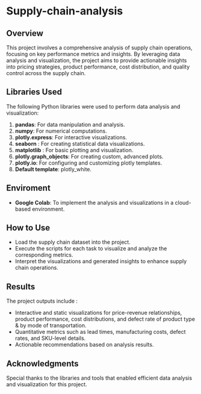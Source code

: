 # Supply-chain-analysis
## Overview
This project involves a comprehensive analysis of supply chain operations, focusing on key performance metrics and insights. By leveraging data analysis and visualization, the project aims to provide actionable insights into pricing strategies, product performance, cost distribution, and quality control across the supply chain.
## Libraries Used
The following Python libraries were used to perform data analysis and visualization:

1. **pandas**: For data manipulation and analysis.
2. **numpy**: For numerical computations.
3. **plotly.express**: For interactive visualizations.
4. **seaborn** : For creating statistical data visualizations.
5. **matplotlib** : For basic plotting and visualization.
6. **plotly.graph_objects**: For creating custom, advanced plots.
7. **plotly.io**: For configuring and customizing plotly templates.
8. **Default template**: plotly_white.

## Enviroment 
- **Google Colab**: To implement the analysis and visualizations in a cloud-based environment.

## How to Use
- Load the supply chain dataset into the project.
- Execute the scripts for each task to visualize and analyze the corresponding metrics.
- Interpret the visualizations and generated insights to enhance supply chain operations.

## Results
The project outputs include :
- Interactive and static visualizations for price-revenue relationships, product performance, cost distributions, and defect rate of product type & by mode of transportation.
- Quantitative metrics such as lead times, manufacturing costs, defect rates, and SKU-level details.
- Actionable recommendations based on analysis results.

## Acknowledgments
Special thanks to the libraries and tools that enabled efficient data analysis and visualization for this project.
